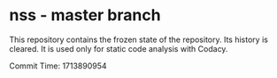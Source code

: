 # nss - master branch

This repository contains the frozen state of the repository.
Its history is cleared. It is used only for static code
analysis with Codacy.

Commit Time: 1713890954